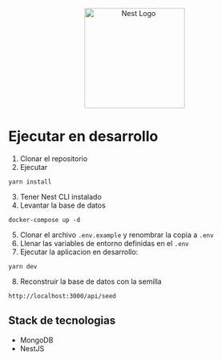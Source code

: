 <p align="center">
  <a href="http://nestjs.com/" target="blank"><img src="https://nestjs.com/img/logo-small.svg" width="200" alt="Nest Logo" /></a>
</p>

# Ejecutar en desarrollo

1. Clonar el repositorio
2. Ejecutar
```
yarn install
```
3. Tener Nest CLI instalado
4. Levantar la base de datos
```
docker-compose up -d
```

5. Clonar el archivo ```.env.example``` y renombrar la copia a ```.env```
6. Llenar las variables de entorno definidas en el ```.env```
7. Ejecutar la aplicacion en desarrollo:
```
yarn dev
```
8. Reconstruir la base de datos con la semilla
```
http://localhost:3000/api/seed
```

## Stack de tecnologias

* MongoDB
* NestJS